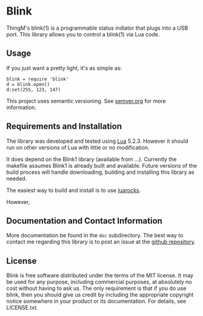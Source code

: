 
# Blink

ThingM's blink(1) is a programmable status indiator that plugs into a USB port. This library allows you to control a blink(1) via Lua code.


## Usage

If you just want a pretty light, it's as simple as:

    blink = require 'blink'
    d = blink.open()
    d:set(255, 123, 147)



This project uses semantic versioning. See <a href="http://semver.org">semver.org</a> for more information.

## Requirements and Installation

The library was developed and tested using [Lua](http://lua.org) 5.2.3. However it should run on other versions of Lua with little or no modification.

It does depend on the Blink1 library (available from ...). Currently the makefile assumes Blink1 is already built and available. Future versions of the build process will handle downloading, building and installing this library as needed.

The easiest way to build and install is to use [luarocks](http://luarocks.org).

However,


## Documentation and Contact Information

More documentation be found in the `doc` subdirectory. The best way to contact me regarding this library is to post an issue at the [github repository](https://github.com/profburke/???/issues).


## License

Blink is free software distributed under the terms of the MIT license. It may be used for any purpose, including commercial purposes, at absolutely no cost without having to ask us. The only requirement is that if you do use blink, then you should give us credit by including the appropriate copyright notice somewhere in your product or its documentation. For details, see LICENSE.txt.

